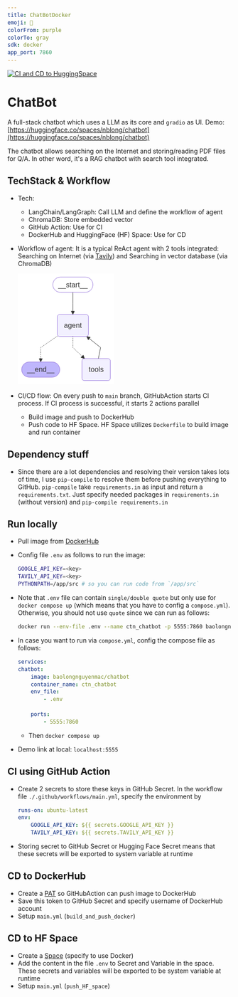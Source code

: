 ```yaml
---
title: ChatBotDocker
emoji: 🐳
colorFrom: purple
colorTo: gray
sdk: docker
app_port: 7860
---
```


[![CI and CD to HuggingSpace](https://github.com/baolongnguyenmac/chatbot/actions/workflows/main.yml/badge.svg)](https://github.com/baolongnguyenmac/chatbot/actions/workflows/main.yml)

# ChatBot

A full-stack chatbot which uses a LLM as its core and `gradio` as UI. Demo: [https://huggingface.co/spaces/nblong/chatbot](https://huggingface.co/spaces/nblong/chatbot)

The chatbot allows searching on the Internet and storing/reading PDF files for Q/A. In other word, it's a RAG chatbot with search tool integrated.

## TechStack & Workflow

- Tech:
    - LangChain/LangGraph: Call LLM and define the workflow of agent
    - ChromaDB: Store embedded vector
    - GitHub Action: Use for CI
    - DockerHub and HuggingFace (HF) Space: Use for CD

- Workflow of agent: It is a typical ReAct agent with 2 tools integrated: Searching on Internet (via [Tavily](https://www.tavily.com/)) and Searching in vector database (via ChromaDB)

    ![](./img/output.png)

- CI/CD flow: On every push to `main` branch, GitHubAction starts CI process. If CI process is successful, it starts 2 actions parallel
    - Build image and push to DockerHub
    - Push code to HF Space. HF Space utilizes `Dockerfile` to build image and run container

## Dependency stuff

- Since there are a lot dependencies and resolving their version takes lots of time, I use `pip-compile` to resolve them before pushing everything to GitHub. `pip-compile` take `requirements.in` as input and return a `requirements.txt`. Just specify needed packages in `requirements.in` (without version) and `pip-compile requirements.in`

## Run locally

- Pull image from [DockerHub](https://hub.docker.com/repository/docker/baolongnguyenmac/chatbot/general)
- Config file `.env` as follows to run the image:

    ```bash
    GOOGLE_API_KEY=<key>
    TAVILY_API_KEY=<key>
    PYTHONPATH=/app/src # so you can run code from `/app/src`
    ```

- Note that `.env` file can contain `single/double quote` but only use for `docker compose up` (which means that you have to config a `compose.yml`). Otherwise, you should not use `quote` since we can run as follows:

    ```bash
    docker run --env-file .env --name ctn_chatbot -p 5555:7860 baolongnguyenmac/chatbot
    ```

- In case you want to run via `compose.yml`, config the compose file as follows:

    ```yml
    services:
    chatbot:
        image: baolongnguyenmac/chatbot
        container_name: ctn_chatbot
        env_file:
            - .env

        ports:
            - 5555:7860
    ```

    - Then `docker compose up`

- Demo link at local: `localhost:5555`

## CI using GitHub Action

- Create 2 secrets to store these keys in GitHub Secret. In the workflow file `./.github/workflows/main.yml`, specify the environment by

    ```yml
    runs-on: ubuntu-latest
    env:
        GOOGLE_API_KEY: ${{ secrets.GOOGLE_API_KEY }}
        TAVILY_API_KEY: ${{ secrets.TAVILY_API_KEY }}
    ```

- Storing secret to GitHub Secret or Hugging Face Secret means that these secrets will be exported to system variable at runtime

## CD to DockerHub

- Create a [PAT](https://app.docker.com/settings/personal-access-tokens) so GitHubAction can push image to DockerHub
- Save this token to GitHub Secret and specify username of DockerHub account
- Setup `main.yml` (`build_and_push_docker`)

## CD to HF Space

- Create a [Space](https://huggingface.co/spaces) (specify to use Docker)
- Add the content in the file `.env` to Secret and Variable in the space. These secrets and variables will be exported to be system variable at runtime
- Setup `main.yml` (`push_HF_space`)
